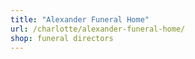 ```yaml
---
title: "Alexander Funeral Home"
url: /charlotte/alexander-funeral-home/
shop: funeral directors
---
```

